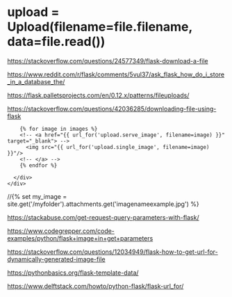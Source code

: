 # upload = Upload(filename=file.filename, data=file.read())

<!-- <a href="{{ url_for('upload.serve_image', filename=image) }}" target="_blank"> -->

https://stackoverflow.com/questions/24577349/flask-download-a-file

https://www.reddit.com/r/flask/comments/5vul37/ask_flask_how_do_i_store_in_a_database_the/

https://flask.palletsprojects.com/en/0.12.x/patterns/fileuploads/

https://stackoverflow.com/questions/42036285/downloading-file-using-flask



<div class="app">
    <div class="images-section">

        {% for image in images %}
        <!-- <a href="{{ url_for('upload.serve_image', filename=image) }}" target="_blank"> -->
          <img src="{{ url_for('upload.single_image', filename=image) }}"/>
        <!-- </a> -->
        {% endfor %}
        
      </div>
    </div>


//{% set my_image = site.get('/myfolder').attachments.get('imagenameexample.jpg') %}

https://stackabuse.com/get-request-query-parameters-with-flask/

https://www.codegrepper.com/code-examples/python/flask+image+in+get+parameters

https://stackoverflow.com/questions/12034949/flask-how-to-get-url-for-dynamically-generated-image-file

https://pythonbasics.org/flask-template-data/

https://www.delftstack.com/howto/python-flask/flask-url_for/










